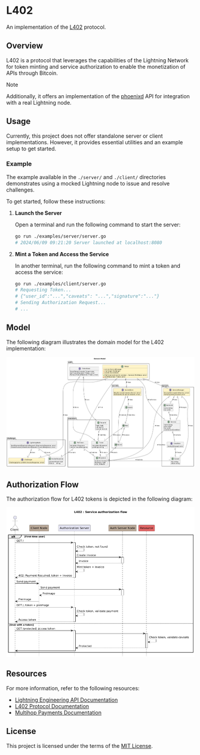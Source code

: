# L402

An implementation of the [L402](https://docs.lightning.engineering/the-lightning-network/l402) protocol.

## Overview

L402 is a protocol that leverages the capabilities of the Lightning Network for token minting and service authorization to enable the monetization of APIs through Bitcoin.

> [!NOTE]
> Additionally, it offers an implementation of the [phoenixd](https://phoenix.acinq.co/server) API for integration with a real Lightning node.

## Usage

Currently, this project does not offer standalone server or client implementations. However, it provides essential utilities and an example setup to get started.

### Example

The example available in the `./server/` and `./client/` directories demonstrates using a mocked Lightning node to issue and resolve challenges.

To get started, follow these instructions:

1. **Launch the Server**

   Open a terminal and run the following command to start the server:

   ```sh
   go run ./examples/server/server.go
   # 2024/06/09 09:21:20 Server launched at localhost:8080
   ```

2. **Mint a Token and Access the Service**

   In another terminal, run the following command to mint a token and access the service:

   ```sh
   go run ./examples/client/server.go
   # Requesting Token...
   # {"user_id":"...","caveats": "...","signature":"..."}
   # Sending Authorization Request...
   # ...
   ```

## Model

The following diagram illustrates the domain model for the L402 implementation:

![Domain Model](<out/MDD/Domain Model.png>)

## Authorization Flow

The authorization flow for L402 tokens is depicted in the following diagram:

![Authorization Flow](<out/Authorization/Authorization Flow.png>)

## Resources

For more information, refer to the following resources:

- [Lightning Engineering API Documentation](https://lightning.engineering/api-docs/api/lnd/)
- [L402 Protocol Documentation](https://docs.lightning.engineering/the-lightning-network/l402)
- [Multihop Payments Documentation](https://docs.lightning.engineering/the-lightning-network/multihop-payments)

## License

This project is licensed under the terms of the [MIT License](LICENSE).
